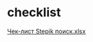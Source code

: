 # checklist
[Чек-лист Stepik поиск.xlsx](https://github.com/user-attachments/files/16630592/-.Stepik.xlsx)
